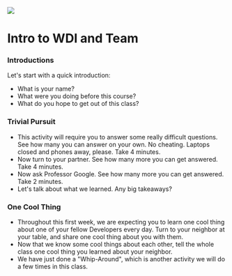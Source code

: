 ![](https://ga-dash.s3.amazonaws.com/production/assets/logo-9f88ae6c9c3871690e33280fcf557f33.png)

# Intro to WDI and Team

<!--9:00 5 minutes -->
<!--WDI5 9:01-->

<!--Send out first Google Form check-in in slack -->

<!--Actually 9:10 -->
<!--9:11 WDI4 -->
<!--9:05 10 minutes -->

### Introductions
<!-- Instructors introductions -->

Let's start with a quick introduction:

- What is your name?
- What were you doing before this course?
- What do you hope to get out of this class?

<!--Actually 9:22 -->

<!--9:11 WDI5-->
<!--9:20 WDI4 -->
<!--9:15 15 minutes -->

### Trivial Pursuit

<!--Instructors can find trivia here: https://docs.google.com/a/generalassemb.ly/document/d/1Pi8fNshSG6xcV_V5rH91LCcZPPkaSX3nFIGH6BTwsPY/edit?usp=sharing
-->

<!--WDI5 9:13 starting top bullet -->
 - This activity will require you to answer some really difficult questions.  See how many you can answer on your own. No cheating.  Laptops closed and phones away, please.  Take 4 minutes.
 - Now turn to your partner.  See how many more you can get answered.  Take 4 minutes.
 - Now ask Professor Google.  See how many more you can get answered.  Take 2 minutes.
 - Let's talk about what we learned.  Any big takeaways?
 
<!--Actually 9:38 -->
<!-- 9:30 5 minutes -->

### One Cool Thing

 - Throughout this first week, we are expecting you to learn one cool thing about one of your fellow Developers every day.  Turn to your neighbor at your table, and share one cool thing about you with them.
 - Now that we know some cool things about each other, tell the whole class one cool thing you learned about your neighbor.
 - We have just done a "Whip-Around", which is another activity we will do a few times in this class.

<!--Actually 9:45 -->
<!--9:43 when One Cool Things have been discussed as group but not as class -->
